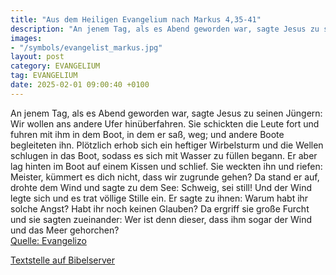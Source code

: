 ```yaml
---
title: "Aus dem Heiligen Evangelium nach Markus 4,35-41"
description: "An jenem Tag, als es Abend geworden war, sagte Jesus zu seinen Jüngern: Wir wollen ans andere Ufer hinüberfahren. Sie schickten die Leute fort und fuhren mit ihm in dem Boot, in dem er saß, weg; und andere Boote begleiteten ihn. Plötzlich erhob sich ein heftiger Wirbelsturm und d...."
images:
- "/symbols/evangelist_markus.jpg"
layout: post
category: EVANGELIUM
tag: EVANGELIUM
date: 2025-02-01 09:00:40 +0100
---
```

An jenem Tag, als es Abend geworden war, sagte Jesus zu seinen Jüngern: Wir wollen ans andere Ufer hinüberfahren.
Sie schickten die Leute fort und fuhren mit ihm in dem Boot, in dem er saß, weg; und andere Boote begleiteten ihn.
Plötzlich erhob sich ein heftiger Wirbelsturm und die Wellen schlugen in das Boot, sodass es sich mit Wasser zu füllen begann.<!--more-->
Er aber lag hinten im Boot auf einem Kissen und schlief. Sie weckten ihn und riefen: Meister, kümmert es dich nicht, dass wir zugrunde gehen?
Da stand er auf, drohte dem Wind und sagte zu dem See: Schweig, sei still! Und der Wind legte sich und es trat völlige Stille ein.
Er sagte zu ihnen: Warum habt ihr solche Angst? Habt ihr noch keinen Glauben?
Da ergriff sie große Furcht und sie sagten zueinander: Wer ist denn dieser, dass ihm sogar der Wind und das Meer gehorchen?<br>
[Quelle: Evangelizo](https://evangeliumtagfuertag.org/DE/gospel)

[Textstelle auf Bibelserver](https://www.bibleserver.com/EU/Markus4,35-41)
